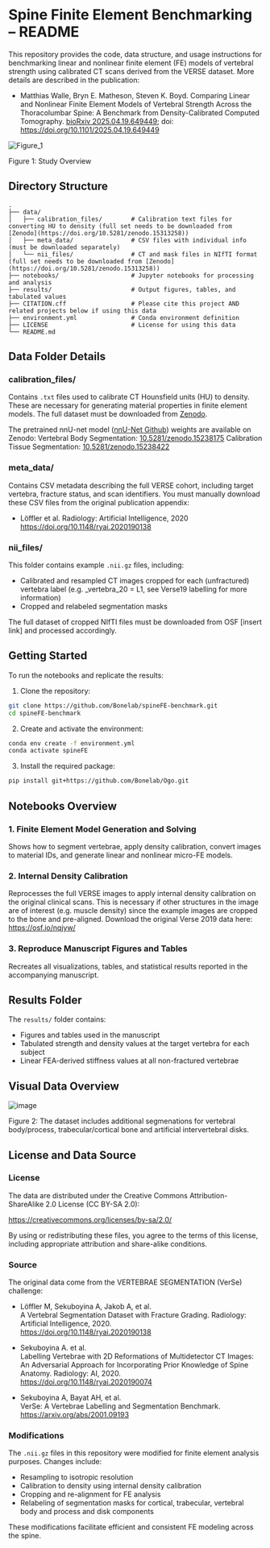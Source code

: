 # Spine Finite Element Benchmarking – README

This repository provides the code, data structure, and usage instructions for benchmarking linear and nonlinear finite element (FE) models of vertebral strength using calibrated CT scans derived from the VERSE dataset. More details are described in the publication:

- Matthias Walle, Bryn E. Matheson, Steven K. Boyd. Comparing Linear and Nonlinear Finite Element Models of Vertebral Strength Across the Thoracolumbar Spine: A Benchmark from Density-Calibrated Computed Tomography. [bioRxiv 2025.04.19.649449](https://www.biorxiv.org/content/10.1101/2025.04.19.649449v1); doi: https://doi.org/10.1101/2025.04.19.649449
  

![Figure_1](https://github.com/user-attachments/assets/56439e35-0778-48f1-b371-0d9b40a1788a)



Figure 1: Study Overview

## Directory Structure

```
.
├── data/
│   ├── calibration_files/        # Calibration text files for converting HU to density (full set needs to be downloaded from [Zenodo](https://doi.org/10.5281/zenodo.15313258))
│   ├── meta_data/                # CSV files with individual info (must be downloaded separately)
│   └── nii_files/                # CT and mask files in NIfTI format (full set needs to be downloaded from [Zenodo](https://doi.org/10.5281/zenodo.15313258))
├── notebooks/                    # Jupyter notebooks for processing and analysis
├── results/                      # Output figures, tables, and tabulated values
├── CITATION.cff                  # Please cite this project AND related projects below if using this data
├── environment.yml               # Conda environment definition
├── LICENSE                       # License for using this data
└── README.md
```

## Data Folder Details

### calibration_files/
Contains `.txt` files used to calibrate CT Hounsfield units (HU) to density. These are necessary for generating material properties in finite element models.
The full dataset must be downloaded from [Zenodo](https://doi.org/10.5281/zenodo.15313258).

The pretrained nnU-net model ([nnU-Net Github](https://github.com/MIC-DKFZ/nnUNet)) weights are available on Zenodo:
Vertebral Body Segmentation: [10.5281/zenodo.15238175](https://doi.org/10.5281/zenodo.15238175)
Calibration Tissue Segmentation: [10.5281/zenodo.15238422](https://doi.org/10.5281/zenodo.15238422)

### meta_data/
Contains CSV metadata describing the full VERSE cohort, including target vertebra, fracture status, and scan identifiers. You must manually download these CSV files from the original publication appendix:

- Löffler et al. Radiology: Artificial Intelligence, 2020  
  https://doi.org/10.1148/ryai.2020190138

### nii_files/
This folder contains example `.nii.gz` files, including:

- Calibrated and resampled CT images cropped for each (unfractured) vertebra label (e.g. _vertebra_20 = L1, see Verse19 labelling for more information)
- Cropped and relabeled segmentation masks

The full dataset of cropped NIfTI files must be downloaded from OSF [insert link] and processed accordingly.

## Getting Started

To run the notebooks and replicate the results:

1. Clone the repository:

```bash
git clone https://github.com/Bonelab/spineFE-benchmark.git
cd spineFE-benchmark
```

2. Create and activate the environment:

```bash
conda env create -f environment.yml
conda activate spineFE
```

3. Install the required package:

```bash
pip install git+https://github.com/Bonelab/Ogo.git
```

## Notebooks Overview

### 1. Finite Element Model Generation and Solving
Shows how to segment vertebrae, apply density calibration, convert images to material IDs, and generate linear and nonlinear micro-FE models.

### 2. Internal Density Calibration
Reprocesses the full VERSE images to apply internal density calibration on the original clinical scans. This is necessary if other structures in the image are of interest (e.g. muscle density) since the example images are cropped to the bone and pre-aligned. Download the original Verse 2019 data here: https://osf.io/nqjyw/

### 3. Reproduce Manuscript Figures and Tables
Recreates all visualizations, tables, and statistical results reported in the accompanying manuscript.

## Results Folder

The `results/` folder contains:

- Figures and tables used in the manuscript
- Tabulated strength and density values at the target vertebra for each subject
- Linear FEA-derived stiffness values at all non-fractured vertebrae

## Visual Data Overview

![image](https://github.com/user-attachments/assets/56c0a6b8-8c24-4669-a49c-02710273cbf0)

Figure 2: The dataset includes additional segmenations for vertebral body/process, trabecular/cortical bone and artificial intervertebral disks. 

## License and Data Source

### License
The data are distributed under the Creative Commons Attribution-ShareAlike 2.0 License (CC BY-SA 2.0):

https://creativecommons.org/licenses/by-sa/2.0/

By using or redistributing these files, you agree to the terms of this license, including appropriate attribution and share-alike conditions.

### Source
The original data come from the VERTEBRAE SEGMENTATION (VerSe) challenge:

- Löffler M, Sekuboyina A, Jakob A, et al.  
  A Vertebral Segmentation Dataset with Fracture Grading. Radiology: Artificial Intelligence, 2020.  
  https://doi.org/10.1148/ryai.2020190138

- Sekuboyina A. et al.  
  Labelling Vertebrae with 2D Reformations of Multidetector CT Images: An Adversarial Approach for Incorporating Prior Knowledge of Spine Anatomy. Radiology: AI, 2020.  
  https://doi.org/10.1148/ryai.2020190074

- Sekuboyina A, Bayat AH, et al.  
  VerSe: A Vertebrae Labelling and Segmentation Benchmark.  
  https://arxiv.org/abs/2001.09193

### Modifications
The `.nii.gz` files in this repository were modified for finite element analysis purposes. Changes include:

- Resampling to isotropic resolution
- Calibration to density using internal density calibration
- Cropping and re-alignment for FE analysis
- Relabeling of segmentation masks for cortical, trabecular, vertebral body and process and disk components

These modifications facilitate efficient and consistent FE modeling across the spine.
